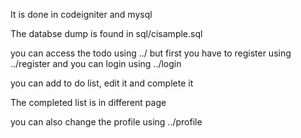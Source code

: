 It is done in codeigniter and mysql

The databse dump is found in sql/cisample.sql

you can access the todo using ../
but first you have to register using ../register and you can login using ../login

you can add to do list, edit it and complete it

The completed list is in different page

you can also change the profile using ../profile